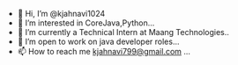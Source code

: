 - 👋 Hi, I’m @kjahnavi1024
- 👀 I’m interested in CoreJava,Python...
- 🌱 I’m currently a Technical Intern at Maang Technologies..
- 💞️ I’m open to work on java developer roles...
- 📫 How to reach me kjahnavi799@gmail.com ...

<!---
kjahnavi1024/kjahnavi1024 is a ✨ special ✨ repository because its `README.md` (this file) appears on your GitHub profile.
You can click the Preview link to take a look at your changes.
--->
